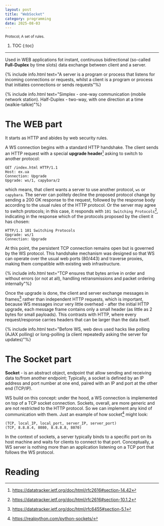 ```yaml
---
layout: post
title: "WebSocket"
category: programming
date: 2025-08-03
---
```


<sub> Protocol; A set of rules. <sub>

1. TOC
{:toc}

---

Used in WEB applications fot instant, continuous bidirectional (so-called **Full-Duplex** by time slots) data exchange between client and a server.

{% include info.html text="A server is a program or process that listens for incoming connections or requests, whilst a client is a program or process that initiates connections or sends requests"%}

{% include info.html text="Simplex - one-way communication (mobile network station). Half-Duplex - two-way, with one direction at a time (walkie-talkie)"%}

# The WEB part

It starts as HTTP and abides by web security rules.

A WS connection begins with a standard HTTP handshake. The client sends an HTTP request with a special **upgrade header**[^1] asking to switch to another protocol:

```http
GET /index.html HTTP/1.1
Host: ex.ua
Connection: Upgrade
Upgrade: ws/1, capybara/2
```

which means, that client wants a server to use another protocol, `ws` or `capybara`. The server can politely decline the proposed protocol change by sending a 200 OK response to the request, followed by the response body according to the usual rules of the HTTP protocol. Or the server may agree to switch protocols; in this case, it responds with `101 Switching Protocols`[^2], indicating in the response which of the protocols proposed by the client it has chosen:

```http
HTTP/1.1 101 Switching Protocols
Upgrade: ws/1
Connection: Upgrade
```

At this point, the persistent TCP connection remains open but is governed by the WS protocol. This handshake mechanism was designed so that WS can operate over the usual web ports (80/443) and traverse proxies, making them compatible with existing web infrastructure.

{% include info.html text="TCP ensures that bytes arrive in order and without errors (or not at all), handling retransmissions and packet ordering internally"%}

Once the upgrade is done, the client and server exchange messages in frames[^3] rather than independent HTTP requests, which is important, because WS messages incur very little overhead - after the initial HTTP upgrade, each message frame contains only a small header (as little as 2 bytes for small payloads). This contrasts with HTTP, where every request/response carries headers that can be larger than the data itself.

{% include info.html text="Before WS, web devs used hacks like polling (AJAX polling) or long-polling (a client repeatedly asking the server for updates)"%}

# The Socket part

**Socket** - is an abstract object, endpoint that allow sending and receiving data to/from another endpoint; Typically, a socket is defined by an IP address and port number at one end, paired with an IP and port at the other end (TCP/IP).

WS build on this concept: under the hood, a WS connection is implemented on top of a TCP socket connection. Sockets, overall, are more generic and are not restricted to the HTTP protocol. So we can implement any kind of communication with them. Just an example of how socket[^4] might look:

```
(TCP, local_IP, local_port, server_IP, server_port) 
(TCP, 8.8.8.4, 8080, 8.8.8.8, 8070) 
```

In the context of sockets, a server typically binds to a specific port on its host machine and waits for clients to connect to that port. Conceptually, a WS server is nothing more than an application listening on a TCP port that follows the WS protocol.

# Reading

[^1]: https://datatracker.ietf.org/doc/html/rfc2616#section-14.42
[^2]: https://datatracker.ietf.org/doc/html/rfc2616#section-10.1.2 
[^3]: https://datatracker.ietf.org/doc/html/rfc6455#section-5.1
[^4]: https://realpython.com/python-sockets/


